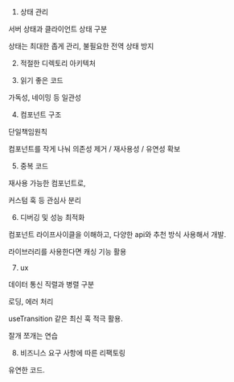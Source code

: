 1. 상태 관리

서버 상태과 클라이언트 상태 구분

상태는 최대한 좁게 관리, 불필요한 전역 상태 방지

2. 적절한 디렉토리 아키텍처

3. 읽기 좋은 코드

가독성, 네이밍 등 일관성

4. 컴포넌트 구조

단일책임원칙

컴포넌트를 작게 나눠 의존성 제거 / 재사용성 / 유연성 확보

5. 중복 코드

재사용 가능한 컴포넌트로,

커스텀 훅 등 관심사 분리

6. 디버깅 및 성능 최적화

컴포넌트 라이프사이클을 이해하고, 다양한 api와 추천 방식 사용해서 개발.

라이브러리를 사용한다면 캐싱 기능 활용

7. ux

데이터 통신 직렬과 병렬 구분

로딩, 에러 처리

useTransition 같은 최신 훅 적극 활용.

잘개 쪼개는 연습

8. 비즈니스 요구 사항에 따른 리팩토링

유연한 코드.
